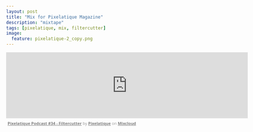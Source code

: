 ```yaml
---
layout: post
title: "Mix for Pixelatique Magazine"
description: "mixtape"
tags: [pixelatique, mix, filtercutter]
image:
  feature: pixelatique-2_copy.png 
---
```


<iframe width="660" height="180" src="https://www.mixcloud.com/widget/iframe/?feed=http%3A%2F%2Fwww.mixcloud.com%2FPixelatique%2Fpixelatique-podcast-34-filtercutter%2F&amp;embed_uuid=0a08e268-9e0d-4b9f-96f5-9f8fb45cf17d&amp;replace=0&amp;hide_cover=1&amp;embed_type=widget_standard&amp;hide_tracklist=1" frameborder="0"></iframe><div style="clear: both; height: 3px; width: 652px;"></div><p style="display: block; font-size: 11px; font-family: 'Open Sans', Helvetica, Arial, sans-serif; margin: 0px; padding: 3px 4px; color: rgb(153, 153, 153); width: 652px;"><a href="http://www.mixcloud.com/Pixelatique/pixelatique-podcast-34-filtercutter/?utm_source=widget&amp;amp;utm_medium=web&amp;amp;utm_campaign=base_links&amp;amp;utm_term=resource_link" target="_blank" style="color:#808080; font-weight:bold;">Pixelatique Podcast #34 - Filtercutter</a><span> by </span><a href="http://www.mixcloud.com/Pixelatique/?utm_source=widget&amp;amp;utm_medium=web&amp;amp;utm_campaign=base_links&amp;amp;utm_term=profile_link" target="_blank" style="color:#808080; font-weight:bold;">Pixelatique</a><span> on </span><a href="http://www.mixcloud.com/?utm_source=widget&amp;utm_medium=web&amp;utm_campaign=base_links&amp;utm_term=homepage_link" target="_blank" style="color:#808080; font-weight:bold;"> Mixcloud</a></p><div style="clear: both; height: 3px; width: 652px;"></div>

